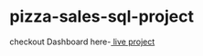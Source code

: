 # pizza-sales-sql-project
checkout Dashboard here-[ live project](https://github.com/Govind418/pizza-sales-sql-project/blob/d2172f71e0fc9ffecd094b75d065542dc6bafda4/pizza%20sales%20ppt.pdf)
